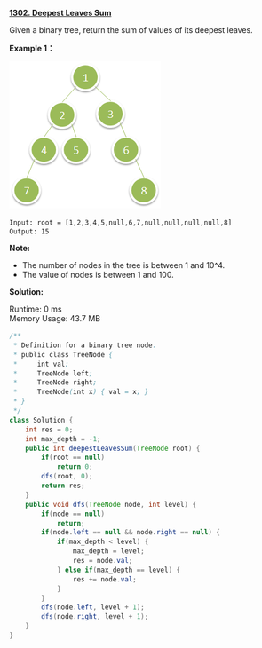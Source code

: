 **[1302. Deepest Leaves Sum](https://leetcode.com/problems/deepest-leaves-sum/)**

Given a binary tree, return the sum of values of its deepest leaves.

**Example 1：**

![](./png/1302_1483_ex1.png)

```
Input: root = [1,2,3,4,5,null,6,7,null,null,null,null,8]
Output: 15

```

**Note:**

* The number of nodes in the tree is between 1 and 10^4.
* The value of nodes is between 1 and 100.


**Solution:**

Runtime: 0 ms<br/>
Memory Usage: 43.7 MB

```java
/**
 * Definition for a binary tree node.
 * public class TreeNode {
 *     int val;
 *     TreeNode left;
 *     TreeNode right;
 *     TreeNode(int x) { val = x; }
 * }
 */
class Solution {
    int res = 0;
    int max_depth = -1;    
    public int deepestLeavesSum(TreeNode root) {
        if(root == null)
            return 0;
        dfs(root, 0);
        return res;
    }
    public void dfs(TreeNode node, int level) {
        if(node == null)
            return;
        if(node.left == null && node.right == null) {
            if(max_depth < level) {
                max_depth = level;
                res = node.val;
            } else if(max_depth == level) {
                res += node.val;
            }
        }
        dfs(node.left, level + 1);
        dfs(node.right, level + 1);
    }
}

```


